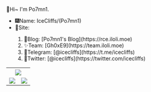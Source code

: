 👋Hi~ I'm Po7mn1.
<ul>
<li>🎆Name: IceCliffs/(Po7mn1)</li>
<li>🔗Site: </li>
<ol>
<li>🥰Blog: [Po7mn1's Blog](https://rce.iloli.moe)</li>
<li>✨Team: [Gh0xE9](https://team.iloli.moe)</li>
<li>🛫Telegram: [@icecliffs](https://t.me/icecliffs)</li>
<li>🌵Twitter: [@icecliffs](https://twitter.com/icecliffs)</li>
</ol>
</ul>
<table style="width:100%" style="border: 1px dashed #FFF">
  <tr>
    <th colspan="2">
      <img src="https://github-profile-summary-cards.vercel.app/api/cards/profile-details?username=icecliffs&theme=monokai" />
    </th>
  </tr>
  <tr>
    <td><a href="https://github.com/icecliffs">
      <img src="https://github-readme-stats.vercel.app/api?username=icecliffs&show_icons=true&hide_border=false&count_private=true&include_all_commits=true" />
    </a></td>
    <td><a href="https://github.com/icecliffs">
      <img src="https://github-readme-stats.vercel.app/api/top-langs/?username=icecliffs&layout=compact&langs_count=6" />
    </a></td>
  </tr>
</table>
